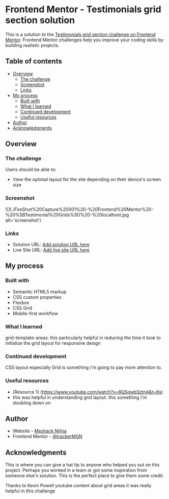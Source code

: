 # Frontend Mentor - Testimonials grid section solution

This is a solution to the [Testimonials grid section challenge on Frontend Mentor](https://www.frontendmentor.io/challenges/testimonials-grid-section-Nnw6J7Un7). Frontend Mentor challenges help you improve your coding skills by building realistic projects.

## Table of contents

- [Overview](#overview)
  - [The challenge](#the-challenge)
  - [Screenshot](#screenshot)
  - [Links](#links)
- [My process](#my-process)
  - [Built with](#built-with)
  - [What I learned](#what-i-learned)
  - [Continued development](#continued-development)
  - [Useful resources](#useful-resources)
- [Author](#author)
- [Acknowledgments](#acknowledgments)

## Overview

### The challenge

Users should be able to:

- View the optimal layout for the site depending on their device's screen size

### Screenshot

![](./FireShot%20Capture%20001%20-%20Frontend%20Mentor%20-%20%5BTestimonial%20Grids%5D%20-%20localhost.jpg alt='screenshot')  

### Links

- Solution URL: [Add solution URL here](https://your-solution-url.com)
- Live Site URL: [Add live site URL here](https://your-live-site-url.com)

## My process

### Built with

- Semantic HTML5 markup
- CSS custom properties
- Flexbox
- CSS Grid
- Mobile-first workflow

### What I learned

grid-template-areas: this particularly helpful in reducing the time it took to initialize the grid layout for responsive design

### Continued development

CSS layout especially Grid is something i'm going to pay more attention to.

### Useful resources

- [Resource 1] (<https://www.youtube.com/watch?v=8QSqwbSztnA&t=6s>)
- this was helpful in understanding grid layout.  this something i'm doubling down on

## Author

- Website - [Meshack Njihia](https://meshacknjihia.com)
- Frontend Mentor - [@trackerMGN](https://www.frontendmentor.io/profile/trackerMGN)

## Acknowledgments

This is where you can give a hat tip to anyone who helped you out on this project. Perhaps you worked in a team or got some inspiration from someone else's solution. This is the perfect place to give them some credit.

Thanks to Kevin Powell youtube content about grid areas it was really helpful in this challenge
